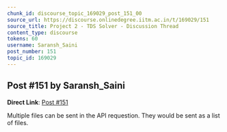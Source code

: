 ```yaml
---
chunk_id: discourse_topic_169029_post_151_00
source_url: https://discourse.onlinedegree.iitm.ac.in/t/169029/151
source_title: Project 2 - TDS Solver - Discussion Thread
content_type: discourse
tokens: 60
username: Saransh_Saini
post_number: 151
topic_id: 169029
---
```


## Post #151 by Saransh_Saini

**Direct Link**: [Post #151](https://discourse.onlinedegree.iitm.ac.in/t/169029/151)

Multiple files can be sent in the API requestion. They would be sent as a list of files.
